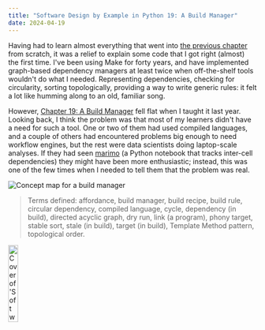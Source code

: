 ```yaml
---
title: "Software Design by Example in Python 19: A Build Manager"
date: 2024-04-19
---
```


Having had to learn almost everything that went into [the previous chapter][sdxpy_db] from scratch,
it was a relief to explain some code that I got right (almost) the first time.
I've been using Make for forty years,
and have implemented graph-based dependency managers at least twice
when off-the-shelf tools wouldn't do what I needed.
Representing dependencies,
checking for circularity,
sorting topologically,
providing a way to write generic rules:
it felt a lot like humming along to an old, familiar song.

However,
[Chapter 19: A Build Manager][sdxpy_build] fell flat when I taught it last year.
Looking back,
I think the problem was that
most of my learners didn't have a need for such a tool.
One or two of them had used compiled languages,
and a couple of others had encountered problems big enough to need workflow engines,
but the rest were data scientists doing laptop-scale analyses.
If they had seen [marimo][marimo]
(a Python notebook that tracks inter-cell dependencies)
they might have been more enthusiastic;
instead,
this was one of the few times when I needed to tell them that the problem was real.

<img class="centered" src="@root/sdxpy/build/concept_map.svg" alt="Concept map for a build manager"/>

> Terms defined: affordance, build manager, build recipe, build rule, circular dependency, compiled language, cycle, dependency (in build), directed acyclic graph, dry run, link (a program), phony target, stable sort, stale (in build), target (in build), Template Method pattern, topological order.

<a href="https://www.routledge.com/Software-Design-by-Example-A-Tool-Based-Introduction-with-Python/Wilson/p/book/9781032725215"><img src="@root/sdxpy/sdxpy-cover.png" alt="Cover of 'Software Design by Example'" width="20%" class="centered">
</a>

[marimo]: https://marimo.io/
[sdxpy_build]: @root/sdxpy/build/
[sdxpy_db]: @root/sdxpy/db/

